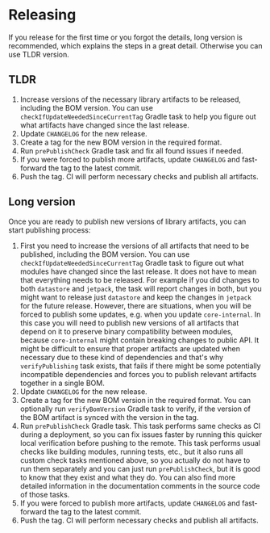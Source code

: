 # Releasing

If you release for the first time or you forgot the details, long version is recommended, which
explains the steps in a great detail. Otherwise you can use TLDR version.

## TLDR

1. Increase versions of the necessary library artifacts to be released, including the BOM version. 
    You can use `checkIfUpdateNeededSinceCurrentTag` Gradle task to help you figure out what 
    artifacts have changed since the last release. 
2. Update `CHANGELOG` for the new release.
3. Create a tag for the new BOM version in the required format.
4. Run `prePublishCheck` Gradle task and fix all found issues if needed.
5. If you were forced to publish more artifacts, update `CHANGELOG` and fast-forward the tag to the
    latest commit.
6. Push the tag. CI will perform necessary checks and publish all artifacts.

## Long version

Once you are ready to publish new versions of library artifacts, you can start publishing process:

1. First you need to increase the versions of all artifacts that need to be published, including the BOM version. 
    You can use `checkIfUpdateNeededSinceCurrentTag` Gradle task to figure out what modules have changed since the
    last release. It does not have to mean that everything needs to be released. For example if you
    did changes to both `datastore` and `jetpack`, the task will report changes in both, but you might
    want to release just `datastore` and keep the changes in `jetpack` for the future release. However,
    there are situations, when you will be forced to publish some updates, e.g. when you update `core-internal`.
    In this case you will need to publish new versions of all artifacts that depend on it to preserve
    binary compatibility between modules, because `core-internal` might contain breaking changes to public
    API. It might be difficult to ensure that proper artifacts are updated when necessary due to these
    kind of dependencies and that's why `verifyPublishing` task exists, that fails if there might be some
    potentially incompatible dependencies and forces you to publish relevant artifacts together in a single
    BOM.
2. Update `CHANGELOG` for the new release.
3. Create a tag for the new BOM version in the required format. You can optionally run `verifyBomVersion`
    Gradle task to verify, if the version of the BOM artifact is synced with the version in the tag.
4. Run `prePublishCheck` Gradle task. This task performs same checks as CI during a deployment, so you
    can fix issues faster by running this quicker local verification before pushing to the remote. 
    This task performs usual checks like building modules, running tests, etc., but it also
    runs all custom check tasks mentioned above, so you actually do not have to run them separately and
    you can just run `prePublishCheck`, but it is good to know that they exist and what they do. You
    can also find more detailed information in the documentation comments in the source code of those tasks.
5. If you were forced to publish more artifacts, update `CHANGELOG` and fast-forward the tag to the
   latest commit.
6. Push the tag. CI will perform necessary checks and publish all artifacts.


